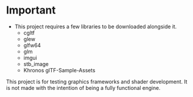 # Important

- This project requires a few libraries to be downloaded alongside it.
  - cgltf
  - glew
  - glfw64
  - glm
  - imgui
  - stb_image
  - Khronos glTF-Sample-Assets 

This project is for testing graphics frameworks and shader development.
It is not made with the intention of being a fully functional engine.
